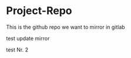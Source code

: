 # Project-Repo

This is the github repo we want to mirror in gitlab

test update mirror

test Nr. 2

